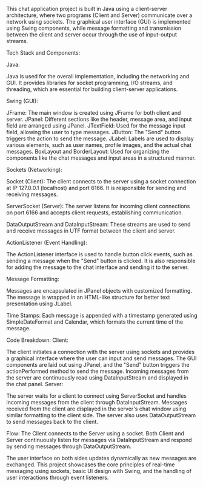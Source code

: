This chat application project is built in Java using a client-server architecture, where two programs (Client and Server) communicate over a network using sockets. The graphical user interface (GUI) is implemented using Swing components, while message formatting and transmission between the client and server occur through the use of input-output streams.

Tech Stack and Components:

Java:

Java is used for the overall implementation, including the networking and GUI. It provides libraries for socket programming, I/O streams, and threading, which are essential for building client-server applications.

Swing (GUI):

JFrame: The main window is created using JFrame for both client and server.
JPanel: Different sections like the header, message area, and input field are arranged using JPanel.
JTextField: Used for the message input field, allowing the user to type messages.
JButton: The "Send" button triggers the action to send the message.
JLabel: Labels are used to display various elements, such as user names, profile images, and the actual chat messages.
BoxLayout and BorderLayout: Used for organizing the components like the chat messages and input areas in a structured manner.

Sockets (Networking):

Socket (Client): The client connects to the server using a socket connection at IP 127.0.0.1 (localhost) and port 6166. It is responsible for sending and receiving messages.

ServerSocket (Server): The server listens for incoming client connections on port 6166 and accepts client requests, establishing communication.

DataOutputStream and DataInputStream: These streams are used to send and receive messages in UTF format between the client and server.

ActionListener (Event Handling):

The ActionListener interface is used to handle button click events, such as sending a message when the "Send" button is clicked. It is also responsible for adding the message to the chat interface and sending it to the server.

Message Formatting:

Messages are encapsulated in JPanel objects with customized formatting. The message is wrapped in an HTML-like structure for better text presentation using JLabel.

Time Stamps: Each message is appended with a timestamp generated using SimpleDateFormat and Calendar, which formats the current time of the message.

Code Breakdown:
Client:

The client initiates a connection with the server using sockets and provides a graphical interface where the user can input and send messages.
The GUI components are laid out using JPanel, and the "Send" button triggers the actionPerformed method to send the message.
Incoming messages from the server are continuously read using DataInputStream and displayed in the chat panel.
Server:

The server waits for a client to connect using ServerSocket and handles incoming messages from the client through DataInputStream.
Messages received from the client are displayed in the server's chat window using similar formatting to the client side.
The server also uses DataOutputStream to send messages back to the client.

Flow:
The Client connects to the Server using a socket.
Both Client and Server continuously listen for messages via DataInputStream and respond by sending messages through DataOutputStream.

The user interface on both sides updates dynamically as new messages are exchanged.
This project showcases the core principles of real-time messaging using sockets, basic UI design with Swing, and the handling of user interactions through event listeners.
